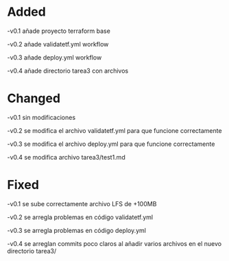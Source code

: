 <h1>Added</h1>

-v0.1 añade proyecto terraform base

-v0.2 añade validatetf.yml workflow

-v0.3 añade deploy.yml workflow

-v0.4 añade directorio tarea3 con archivos

<h1>Changed</h1>

-v0.1 sin modificaciones

-v0.2 se modifica el archivo validatetf.yml para que funcione correctamente

-v0.3 se modifica el archivo deploy.yml para que funcione correctamente

-v0.4 se modifica archivo tarea3/test1.md

<h1>Fixed</h1>

-v0.1 se sube correctamente archivo LFS de +100MB

-v0.2 se arregla problemas en código validatetf.yml

-v0.3 se arregla problemas en código deploy.yml

-v0.4 se arreglan commits poco claros al añadir varios archivos en el nuevo directorio
tarea3/
